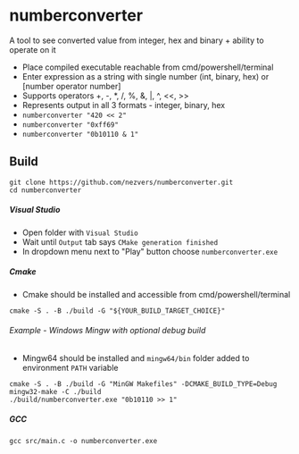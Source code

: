# numberconverter
 A tool to see converted value from integer, hex and binary + ability to operate on it
- Place compiled executable reachable from cmd/powershell/terminal
- Enter expression as a string with single number (int, binary, hex) or [number operator number]
- Supports operators +, -, *, /, %, &, |, ^, <<, >>
- Represents output in all 3 formats - integer, binary, hex
- `numberconverter "420 << 2"`
- `numberconverter "0xff69"`
- `numberconverter "0b10110 & 1"`

## Build
```
git clone https://github.com/nezvers/numberconverter.git
cd numberconverter
```

##### Visual Studio
- Open folder with `Visual Studio`
- Wait until `Output` tab says `CMake generation finished`
- In dropdown menu next to "Play" button choose `numberconverter.exe`

##### Cmake
- Cmake should be installed and accessible from cmd/powershell/terminal
```
cmake -S . -B ./build -G "${YOUR_BUILD_TARGET_CHOICE}"
```

###### Example - Windows Mingw with optional debug build
- Mingw64 should be installed and `mingw64/bin` folder added to environment `PATH` variable
```
cmake -S . -B ./build -G "MinGW Makefiles" -DCMAKE_BUILD_TYPE=Debug
mingw32-make -C ./build
./build/numberconverter.exe "0b10110 >> 1"
```
##### GCC
```
gcc src/main.c -o numberconverter.exe
```